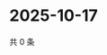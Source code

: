 # 2025-10-17

共 0 条

<!-- BEGIN ZHIHUQUESTIONS -->
<!-- 最后更新时间 Fri Oct 17 2025 18:12:39 GMT+0800 (China Standard Time) -->

<!-- END ZHIHUQUESTIONS -->

